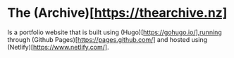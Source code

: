 # The (Archive)[https://thearchive.nz] 

Is a portfolio website that is built using (Hugo)[https://gohugo.io/],running through (Github Pages)[https://pages.github.com/] and hosted using (Netlify)[https://www.netlify.com/].
